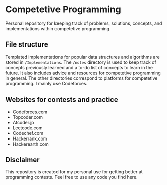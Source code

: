 # Competetive Programming
Personal repository for keeping track of problems, solutions, concepts, and implementations within competetive programming.

## File structure
Templated implementations for popular data structures and algorithms are stored in `/Implementations`. The `/notes` directory is used to keep track of concepts previously learned and a to-do list of concepts to learn in the future. It also includes advice and resources for competetive programming in general. The other directories correspond to platforms for competetive programming. I mainly use Codeforces.

## Websites for contests and practice
* Codeforces.com
* Topcoder.com
* Atcoder.jp
* Leetcode.com
* Codechef.com
* Hackerrank.com
* Hackerearth.com

## Disclaimer
This repository is created for my personal use for getting better at programming contests. Feel free to use any code you find here.